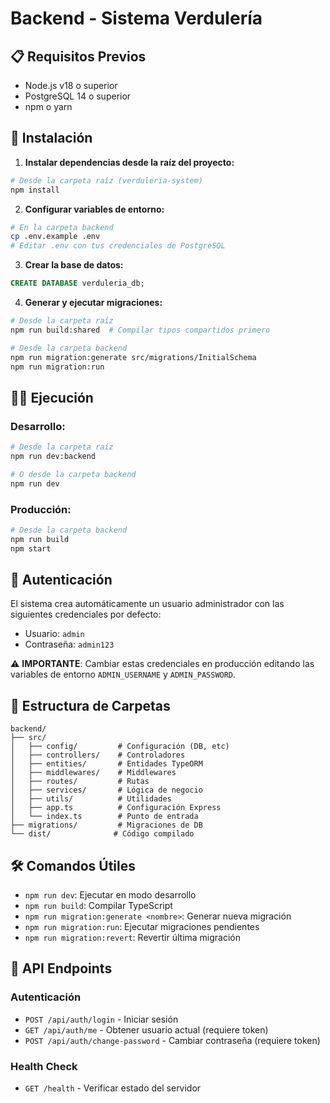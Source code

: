 # Backend - Sistema Verdulería

## 📋 Requisitos Previos

- Node.js v18 o superior
- PostgreSQL 14 o superior
- npm o yarn

## 🚀 Instalación

1. **Instalar dependencias desde la raíz del proyecto:**
```bash
# Desde la carpeta raíz (verduleria-system)
npm install
```

2. **Configurar variables de entorno:**
```bash
# En la carpeta backend
cp .env.example .env
# Editar .env con tus credenciales de PostgreSQL
```

3. **Crear la base de datos:**
```sql
CREATE DATABASE verduleria_db;
```

4. **Generar y ejecutar migraciones:**
```bash
# Desde la carpeta raíz
npm run build:shared  # Compilar tipos compartidos primero

# Desde la carpeta backend
npm run migration:generate src/migrations/InitialSchema
npm run migration:run
```

## 🏃‍♂️ Ejecución

### Desarrollo:
```bash
# Desde la carpeta raíz
npm run dev:backend

# O desde la carpeta backend
npm run dev
```

### Producción:
```bash
# Desde la carpeta backend
npm run build
npm start
```

## 🔑 Autenticación

El sistema crea automáticamente un usuario administrador con las siguientes credenciales por defecto:
- Usuario: `admin`
- Contraseña: `admin123`

⚠️ **IMPORTANTE**: Cambiar estas credenciales en producción editando las variables de entorno `ADMIN_USERNAME` y `ADMIN_PASSWORD`.

## 📁 Estructura de Carpetas

```
backend/
├── src/
│   ├── config/         # Configuración (DB, etc)
│   ├── controllers/    # Controladores
│   ├── entities/       # Entidades TypeORM
│   ├── middlewares/    # Middlewares
│   ├── routes/         # Rutas
│   ├── services/       # Lógica de negocio
│   ├── utils/          # Utilidades
│   ├── app.ts          # Configuración Express
│   └── index.ts        # Punto de entrada
├── migrations/         # Migraciones de DB
└── dist/              # Código compilado
```

## 🛠️ Comandos Útiles

- `npm run dev`: Ejecutar en modo desarrollo
- `npm run build`: Compilar TypeScript
- `npm run migration:generate <nombre>`: Generar nueva migración
- `npm run migration:run`: Ejecutar migraciones pendientes
- `npm run migration:revert`: Revertir última migración

## 🔗 API Endpoints

### Autenticación
- `POST /api/auth/login` - Iniciar sesión
- `GET /api/auth/me` - Obtener usuario actual (requiere token)
- `POST /api/auth/change-password` - Cambiar contraseña (requiere token)

### Health Check
- `GET /health` - Verificar estado del servidor